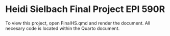 # Heidi Sielbach Final Project EPI 590R
To view this project, open FinalHS.qmd and render the document. All necesary code is located within the Quarto document. 
